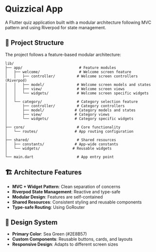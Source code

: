 # Quizzical App

A Flutter quiz application built with a modular architecture following MVC pattern and using Riverpod for state management.

## 📁 Project Structure

The project follows a feature-based modular architecture:

```
lib/
├── app/                          # Feature modules
│   ├── welcome/                  # Welcome screen feature
│   │   ├── controller/          # Welcome screen controllers (Riverpod)
│   │   ├── model/               # Welcome screen models and states
│   │   ├── view/                # Welcome screen views
│   │   └── widgets/             # Welcome screen specific widgets
│   │
│   └── category/                # Category selection feature
│       ├── controller/          # Category controllers
│       ├── model/              # Category models and states
│       ├── view/               # Category views
│       └── widgets/            # Category specific widgets
│
├── core/                        # Core functionality
│   └── routes/                 # App routing configuration
│
├── shared/                      # Shared resources
│   ├── constants/              # App-wide constants
│   └── widgets/               # Reusable widgets
│
└── main.dart                    # App entry point
```

## 🏗️ Architecture Features

- **MVC + Widget Pattern**: Clean separation of concerns
- **Riverpod State Management**: Reactive and type-safe
- **Modular Design**: Features are self-contained
- **Shared Resources**: Consistent styling and reusable components
- **Type-safe Routing**: Using GoRouter

## 🎨 Design System

- **Primary Color**: Sea Green (#2E8B57)
- **Custom Components**: Reusable buttons, cards, and layouts
- **Responsive Design**: Adapts to different screen sizes
